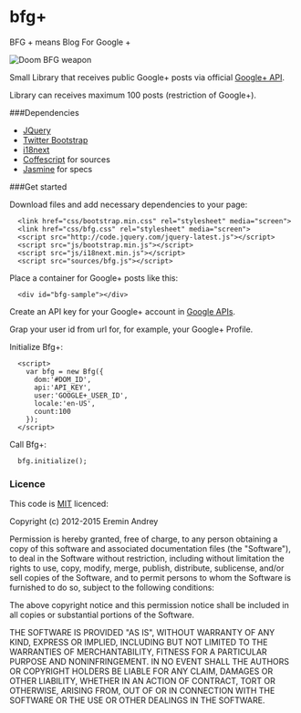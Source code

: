 bfg+
=====

BFG + means Blog For Google +

![Doom BFG weapon](http://games.compulenta.ru/upload/iblock/ae7/bfg.jpg)

Small Library that receives public Google+ posts via official [Google+ API](https://developers.google.com/+/api/). 

Library can receives maximum 100 posts (restriction of Google+).

###Dependencies

*   [JQuery](http://jquery.com/)
*   [Twitter Bootstrap](http://twitter.github.com/bootstrap/index.html)
*   [i18next](http://i18next.com)
*   [Coffescript](http://coffeescript.org/) for sources
*   [Jasmine](http://pivotal.github.com/jasmine/) for specs

###Get started

Download files and add necessary dependencies to your page:

```
  <link href="css/bootstrap.min.css" rel="stylesheet" media="screen">
  <link href="css/bfg.css" rel="stylesheet" media="screen">
  <script src="http://code.jquery.com/jquery-latest.js"></script>
  <script src="js/bootstrap.min.js"></script>
  <script src="js/i18next.min.js"></script>
  <script src="sources/bfg.js"></script>
```

Place a container for Google+ posts like this:

```
  <div id="bfg-sample"></div>
```

Create an API key for your Google+ account in [Google APIs](https://code.google.com/apis/console/b/0/).

Grap your user id from url for, for example, your Google+ Profile.

Initialize Bfg+:

```
  <script>
    var bfg = new Bfg({
      dom:'#DOM_ID',
      api:'API_KEY',
      user:'GOOGLE+_USER_ID',
      locale:'en-US',
      count:100
    });
  </script>
```

Call Bfg+:

```
  bfg.initialize();
```

### Licence

This code is [MIT][mit] licenced:

Copyright (c) 2012-2015 Eremin Andrey

Permission is hereby granted, free of charge, to any person obtaining a copy of this software and associated documentation files (the "Software"), to deal in the Software without restriction, including without limitation the rights to use, copy, modify, merge, publish, distribute, sublicense, and/or sell copies of the Software, and to permit persons to whom the Software is furnished to do so, subject to the following conditions:

The above copyright notice and this permission notice shall be included in all copies or substantial portions of the Software.

THE SOFTWARE IS PROVIDED "AS IS", WITHOUT WARRANTY OF ANY KIND, EXPRESS OR IMPLIED, INCLUDING BUT NOT LIMITED TO THE WARRANTIES OF MERCHANTABILITY, FITNESS FOR A PARTICULAR PURPOSE AND NONINFRINGEMENT. IN NO EVENT SHALL THE AUTHORS OR COPYRIGHT HOLDERS BE LIABLE FOR ANY CLAIM, DAMAGES OR OTHER LIABILITY, WHETHER IN AN ACTION OF CONTRACT, TORT OR OTHERWISE, ARISING FROM, OUT OF OR IN CONNECTION WITH THE SOFTWARE OR THE USE OR OTHER DEALINGS IN THE SOFTWARE.


[mit]: http://www.opensource.org/licenses/mit-license.php
[murmur]: http://en.wikipedia.org/wiki/MurmurHash
[research]: https://panopticlick.eff.org/browser-uniqueness.pdf
